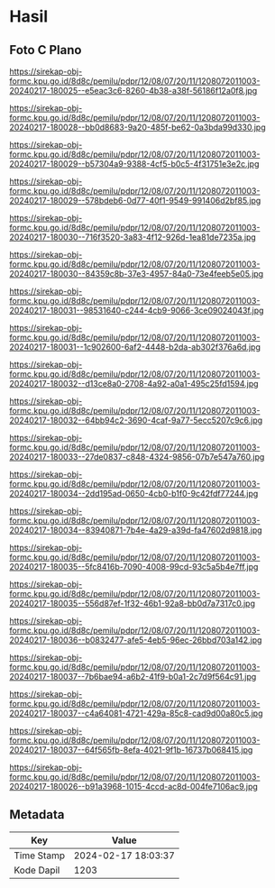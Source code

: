 # Hasil

## Foto C Plano

https://sirekap-obj-formc.kpu.go.id/8d8c/pemilu/pdpr/12/08/07/20/11/1208072011003-20240217-180025--e5eac3c6-8260-4b38-a38f-56186f12a0f8.jpg

https://sirekap-obj-formc.kpu.go.id/8d8c/pemilu/pdpr/12/08/07/20/11/1208072011003-20240217-180028--bb0d8683-9a20-485f-be62-0a3bda99d330.jpg

https://sirekap-obj-formc.kpu.go.id/8d8c/pemilu/pdpr/12/08/07/20/11/1208072011003-20240217-180029--b57304a9-9388-4cf5-b0c5-4f31751e3e2c.jpg

https://sirekap-obj-formc.kpu.go.id/8d8c/pemilu/pdpr/12/08/07/20/11/1208072011003-20240217-180029--578bdeb6-0d77-40f1-9549-991406d2bf85.jpg

https://sirekap-obj-formc.kpu.go.id/8d8c/pemilu/pdpr/12/08/07/20/11/1208072011003-20240217-180030--716f3520-3a83-4f12-926d-1ea81de7235a.jpg

https://sirekap-obj-formc.kpu.go.id/8d8c/pemilu/pdpr/12/08/07/20/11/1208072011003-20240217-180030--84359c8b-37e3-4957-84a0-73e4feeb5e05.jpg

https://sirekap-obj-formc.kpu.go.id/8d8c/pemilu/pdpr/12/08/07/20/11/1208072011003-20240217-180031--98531640-c244-4cb9-9066-3ce09024043f.jpg

https://sirekap-obj-formc.kpu.go.id/8d8c/pemilu/pdpr/12/08/07/20/11/1208072011003-20240217-180031--1c902600-6af2-4448-b2da-ab302f376a6d.jpg

https://sirekap-obj-formc.kpu.go.id/8d8c/pemilu/pdpr/12/08/07/20/11/1208072011003-20240217-180032--d13ce8a0-2708-4a92-a0a1-495c25fd1594.jpg

https://sirekap-obj-formc.kpu.go.id/8d8c/pemilu/pdpr/12/08/07/20/11/1208072011003-20240217-180032--64bb94c2-3690-4caf-9a77-5ecc5207c9c6.jpg

https://sirekap-obj-formc.kpu.go.id/8d8c/pemilu/pdpr/12/08/07/20/11/1208072011003-20240217-180033--27de0837-c848-4324-9856-07b7e547a760.jpg

https://sirekap-obj-formc.kpu.go.id/8d8c/pemilu/pdpr/12/08/07/20/11/1208072011003-20240217-180034--2dd195ad-0650-4cb0-b1f0-9c42fdf77244.jpg

https://sirekap-obj-formc.kpu.go.id/8d8c/pemilu/pdpr/12/08/07/20/11/1208072011003-20240217-180034--83940871-7b4e-4a29-a39d-fa47602d9818.jpg

https://sirekap-obj-formc.kpu.go.id/8d8c/pemilu/pdpr/12/08/07/20/11/1208072011003-20240217-180035--5fc8416b-7090-4008-99cd-93c5a5b4e7ff.jpg

https://sirekap-obj-formc.kpu.go.id/8d8c/pemilu/pdpr/12/08/07/20/11/1208072011003-20240217-180035--556d87ef-1f32-46b1-92a8-bb0d7a7317c0.jpg

https://sirekap-obj-formc.kpu.go.id/8d8c/pemilu/pdpr/12/08/07/20/11/1208072011003-20240217-180036--b0832477-afe5-4eb5-96ec-26bbd703a142.jpg

https://sirekap-obj-formc.kpu.go.id/8d8c/pemilu/pdpr/12/08/07/20/11/1208072011003-20240217-180037--7b6bae94-a6b2-41f9-b0a1-2c7d9f564c91.jpg

https://sirekap-obj-formc.kpu.go.id/8d8c/pemilu/pdpr/12/08/07/20/11/1208072011003-20240217-180037--c4a64081-4721-429a-85c8-cad9d00a80c5.jpg

https://sirekap-obj-formc.kpu.go.id/8d8c/pemilu/pdpr/12/08/07/20/11/1208072011003-20240217-180037--64f565fb-8efa-4021-9f1b-16737b068415.jpg

https://sirekap-obj-formc.kpu.go.id/8d8c/pemilu/pdpr/12/08/07/20/11/1208072011003-20240217-180026--b91a3968-1015-4ccd-ac8d-004fe7106ac9.jpg


## Metadata

| Key        | Value               |
| ---------- | ------------------- |
| Time Stamp | 2024-02-17 18:03:37 |
| Kode Dapil | 1203                |



